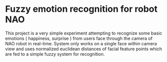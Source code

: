 # Fuzzy emotion recognition for robot NAO

This project is a very simple experiment attempting to recognize some basic emotions ( happiness, surprise ) from users face through the camera of NAO robot in real-time. System only works on a single face within camera view and uses normalized euclidean distances of facial feature points which are fed to a simple fuzzy system for recognition. 

